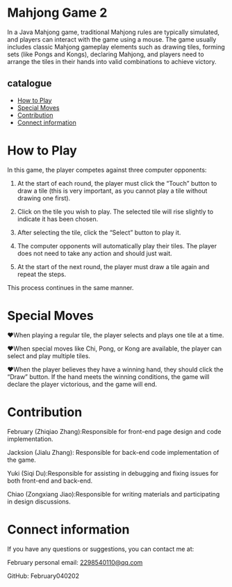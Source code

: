 # Mahjong Game 2

In a Java Mahjong game, traditional Mahjong rules are typically simulated, and players can interact with the game using a mouse. The game usually includes classic Mahjong gameplay elements such as drawing tiles, forming sets (like Pongs and Kongs), declaring Mahjong, and players need to arrange the tiles in their hands into valid combinations to achieve victory.

## catalogue

- [How to Play](#HowtoPlay)
- [Special Moves](#SpecialMoves)
- [Contribution](#Contribution)
- [Connect information](#Connectinformation)


# How to Play
In this game, the player competes against three computer opponents:

1. At the start of each round, the player must click the “Touch” button to draw a tile
   (this is very important, as you cannot play a tile without drawing one first).

2. Click on the tile you wish to play. The selected tile will rise slightly to indicate it has been chosen.

3. After selecting the tile, click the “Select” button to play it.

4. The computer opponents will automatically play their tiles. The player does not need to take any action and should just wait.

5. At the start of the next round, the player must draw a tile again and repeat the steps.

This process continues in the same manner.

# Special Moves
 &#9829;When playing a regular tile, the player selects and plays one tile at a time.
 
 &#9829;When special moves like Chi, Pong, or Kong are available, the player can select and play multiple tiles.
 
&#9829;When the player believes they have a winning hand, they should click the “Draw” button. If the hand meets the winning conditions, the game will declare the player victorious, and the game will end.

# Contribution
February (Zhiqiao Zhang):Responsible for front-end page design and code implementation.

Jacksion (Jialu Zhang): Responsible for back-end code implementation of the game. 

Yuki (Siqi Du):Responsible for assisting in debugging and fixing issues for both front-end and back-end. 

Chiao (Zongxiang Jiao):Responsible for writing materials and participating in design discussions.

# Connect information
If you have any questions or suggestions, you can contact me at:

February personal email: 2298540110@qq.com

GitHub: February040202


